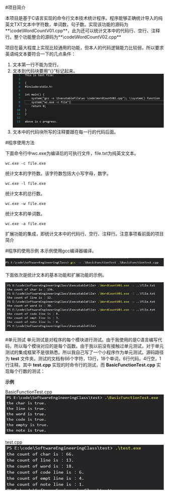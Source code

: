 #项目简介

本项目是基于C语言实现的命令行文本技术统计程序。程序能够正确统计导入的纯英文TXT文本中字符数，单词数，句子数。实现该功能的源码为**\code\WordCountV01.cpp**，此为还可以统计文本中的代码行、空行、注释行。整个功能整合的源码为**\code\WordCountV02.cpp**

项目在最大程度上实现比较通用的功能，但本人的代码逻辑能力比较弱，所以要求英语纯文本要符合一下的几点条件：

1. 文本第一行不能为空行。
2. 文本到代码块要用“{}”标记起来。
![代码块](screenshot/file.JPG) 
3. 文本中的代码块所写的注释要跟在每一行的代码后面。

#程序使用方法

下面命令行中wc.exe为编译后的可执行文件，file.txt为纯英文文本。

```
wc.exe -c file.exe
```

统计文本的字符数。该字符数包括大小写字母，数字。

```
wc.exe -l file.exe
```

统计文本的总行数。

```
wc.exe -w file.exe
```

统计文本的单词数。

```
wc.exe -a file.exe
```

扩展功能的集成，即统计文本中的代码行、空行、注释行。注意事项看前面的项目简介

#程序的使用示例
本示例使用gcc编译器编译。

![编译](screenshot/compile.JPG)

下面依次是统计文本的基本功能和扩展功能的示例。

![编译](screenshot/ex.JPG)


#单元测试
单元测试是对程序的每个模块进行测试。由于我使用的是C语言编写代码，所以每个模块对应的是每个函数。由于我以前没有接触过单元测试，对于单元测试的集成框架不是很熟悉。所以我自己写了一个小程序作为单元测试。源码路径为 **test** 文件夹。测试的文档有66个字符，13行，18个单词，6行代码，4行空，1行注释。其中 **test.cpp** 实现的时命令行的测试，而 **BasicFunctionTest.cpp** 实现每个行数的测试：

**示例**

BasicFunctionTest.cpp
![测试](screenshot/Basic.JPG)

test.cpp
![测试](screenshot/test.JPG)
